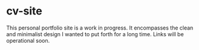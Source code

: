 # cv-site

This personal portfolio site is a work in progress. It encompasses the clean and minimalist design I wanted to put forth for a long time. Links will be operational soon.
